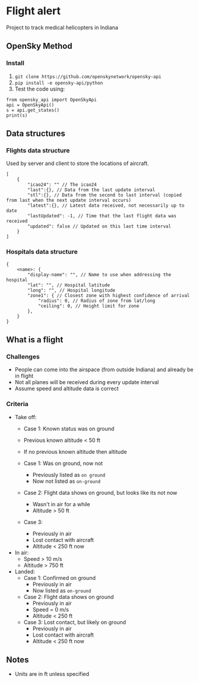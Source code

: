 # Flight alert

Project to track medical helicopters in Indiana


## OpenSky Method

### Install

1. `git clone https://github.com/openskynetwork/opensky-api`
2. `pip install -e opensky-api/python`
3. Test the code using:
```
from opensky_api import OpenSkyApi
api = OpenSkyApi()
s = api.get_states()
print(s)
```


## Data structures

### Flights data structure

Used by server and client to store the locations of aircraft.

```
[
    {
        "icao24": "" // The icao24
        "last":{}, // Data from the last update interval
        "stl":{}, // Data from the second to last interval (copied from last when the next update interval occurs)
        "latest":{}, // Latest data received, not necessarily up to date
        "lastUpdated": -1, // Time that the last flight data was received
        "updated": false // Updated on this last time interval
    }
]
```

### Hospitals data structure

```
{
    <name>: {
        "display-name": "", // Name to use when addressing the hospital
        "lat": "", // Hospital latitude
        "long": "", // Hospital longitude
        "zone1": { // Closest zone with highest confidence of arrival
            "radius": 0, // Radius of zone from lat/long
            "ceiling": 0, // Height limit for zone
        },
    }
}
```

## What is a flight

### Challenges

* People can come into the airspace (from outside Indiana) and already be in flight
* Not all planes will be received during every update interval
* Assume speed and altitude data is correct

### Criteria

* Take off:
    * Case 1: Known status was on ground
    * Previous known altitude < 50 ft
    * If no previous known altitude then altitude 

    * Case 1: Was on ground, now not
        * Previously listed as `on ground`
        * Now not listed as `on-ground`
    * Case 2: Flight data shows on ground, but looks like its not now
        * Wasn't in air for a while
        * Altitude > 50 ft
    * Case 3: 
        * Previously in air
        * Lost contact with aircraft
        * Altitude < 250 ft now
* In air:
    * Speed > 10 m/s
    * Altitude > 750 ft
* Landed:
    * Case 1: Confirmed on ground
        * Previously in air
        * Now listed as `on-ground`
    * Case 2: Flight data shows on ground
        * Previously in air
        * Speed = 0 m/s
        * Altitude < 250 ft
    * Case 3: Lost contact, but likely on ground
        * Previously in air
        * Lost contact with aircraft
        * Altitude < 250 ft now
    
## Notes

* Units are in ft unless specified